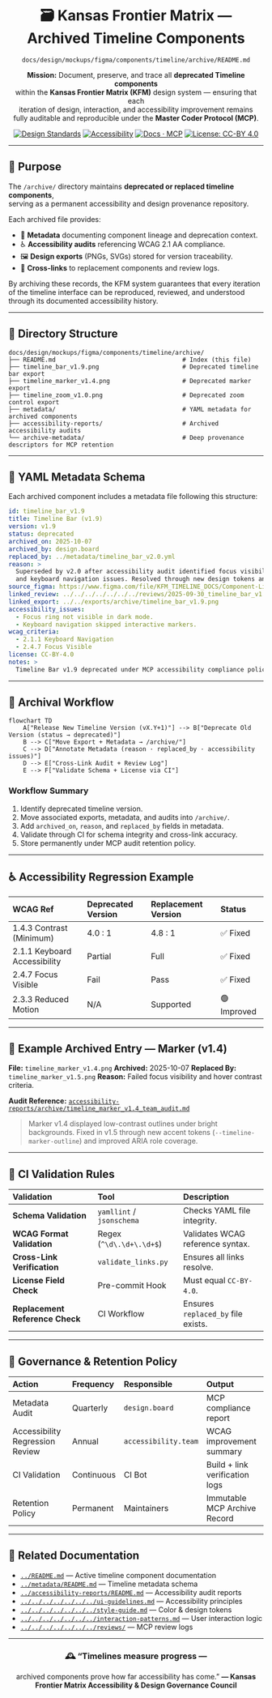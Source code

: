 <div align="center">

# 🗃️ Kansas Frontier Matrix — Archived Timeline Components  
`docs/design/mockups/figma/components/timeline/archive/README.md`

**Mission:** Document, preserve, and trace all **deprecated Timeline components**  
within the **Kansas Frontier Matrix (KFM)** design system — ensuring that each  
iteration of design, interaction, and accessibility improvement remains  
fully auditable and reproducible under the **Master Coder Protocol (MCP)**.

[![Design Standards](https://img.shields.io/badge/Design-Human%20Centered-orange)](../../../../../../)
[![Accessibility](https://img.shields.io/badge/Accessibility-WCAG%202.1%20AA-yellow)](../../../../../../)
[![Docs · MCP](https://img.shields.io/badge/Docs-MCP-blue)](../../../../../../../)
[![License: CC-BY 4.0](https://img.shields.io/badge/License-CC--BY%204.0-green)](../../../../../../../LICENSE)

</div>

---

## 🎯 Purpose

The `/archive/` directory maintains **deprecated or replaced timeline components**,  
serving as a permanent accessibility and design provenance repository.  

Each archived file provides:
- 🧾 **Metadata** documenting component lineage and deprecation context.  
- ♿ **Accessibility audits** referencing WCAG 2.1 AA compliance.  
- 🖼️ **Design exports** (PNGs, SVGs) stored for version traceability.  
- 🔗 **Cross-links** to replacement components and review logs.  

By archiving these records, the KFM system guarantees that every iteration  
of the timeline interface can be reproduced, reviewed, and understood  
through its documented accessibility history.

---

## 🧭 Directory Structure

```text
docs/design/mockups/figma/components/timeline/archive/
├── README.md                                   # Index (this file)
├── timeline_bar_v1.9.png                       # Deprecated timeline bar export
├── timeline_marker_v1.4.png                    # Deprecated marker export
├── timeline_zoom_v1.0.png                      # Deprecated zoom control export
├── metadata/                                   # YAML metadata for archived components
├── accessibility-reports/                      # Archived accessibility audits
└── archive-metadata/                           # Deep provenance descriptors for MCP retention
````

---

## 🧩 YAML Metadata Schema

Each archived component includes a metadata file following this structure:

```yaml
id: timeline_bar_v1.9
title: Timeline Bar (v1.9)
version: v1.9
status: deprecated
archived_on: 2025-10-07
archived_by: design.board
replaced_by: ../metadata/timeline_bar_v2.0.yml
reason: >
  Superseded by v2.0 after accessibility audit identified focus visibility
  and keyboard navigation issues. Resolved through new design tokens and ARIA roles.
source_figma: https://www.figma.com/file/KFM_TIMELINE_DOCS/Component-Library?node-id=300%3A400
linked_review: ../../../../../../../reviews/2025-09-30_timeline_bar_v1.9.md
linked_export: ../../exports/archive/timeline_bar_v1.9.png
accessibility_issues:
  - Focus ring not visible in dark mode.
  - Keyboard navigation skipped interactive markers.
wcag_criteria:
  - 2.1.1 Keyboard Navigation
  - 2.4.7 Focus Visible
license: CC-BY-4.0
notes: >
  Timeline Bar v1.9 deprecated under MCP accessibility compliance policy.
```

---

## 🧮 Archival Workflow

```mermaid
flowchart TD
    A["Release New Timeline Version (vX.Y+1)"] --> B["Deprecate Old Version (status → deprecated)"]
    B --> C["Move Export + Metadata → /archive/"]
    C --> D["Annotate Metadata (reason · replaced_by · accessibility issues)"]
    D --> E["Cross-Link Audit + Review Log"]
    E --> F["Validate Schema + License via CI"]
```

<!-- END OF MERMAID -->

### Workflow Summary

1. Identify deprecated timeline version.
2. Move associated exports, metadata, and audits into `/archive/`.
3. Add `archived_on`, `reason`, and `replaced_by` fields in metadata.
4. Validate through CI for schema integrity and cross-link accuracy.
5. Store permanently under MCP audit retention policy.

---

## ♿ Accessibility Regression Example

| WCAG Ref                     | Deprecated Version | Replacement Version | Status      |
| :--------------------------- | :----------------- | :------------------ | :---------- |
| 1.4.3 Contrast (Minimum)     | 4.0 : 1            | 4.8 : 1             | ✅ Fixed     |
| 2.1.1 Keyboard Accessibility | Partial            | Full                | ✅ Fixed     |
| 2.4.7 Focus Visible          | Fail               | Pass                | ✅ Fixed     |
| 2.3.3 Reduced Motion         | N/A                | Supported           | 🟢 Improved |

---

## 🧩 Example Archived Entry — Marker (v1.4)

**File:** `timeline_marker_v1.4.png`
**Archived:** 2025-10-07
**Replaced By:** `timeline_marker_v1.5.png`
**Reason:** Failed focus visibility and hover contrast criteria.

**Audit Reference:**
[`accessibility-reports/archive/timeline_marker_v1.4_team_audit.md`](accessibility-reports/archive/timeline_marker_v1.4_team_audit.md)

> Marker v1.4 displayed low-contrast outlines under bright backgrounds.
> Fixed in v1.5 through new accent tokens (`--timeline-marker-outline`)
> and improved ARIA role coverage.

---

## 🧾 CI Validation Rules

| Validation                      | Tool                      | Description                        |
| :------------------------------ | :------------------------ | :--------------------------------- |
| **Schema Validation**           | `yamllint` / `jsonschema` | Checks YAML file integrity.        |
| **WCAG Format Validation**      | Regex (`^\d\.\d+\.\d+$`)  | Validates WCAG reference syntax.   |
| **Cross-Link Verification**     | `validate_links.py`       | Ensures all links resolve.         |
| **License Field Check**         | Pre-commit Hook           | Must equal `CC-BY-4.0`.            |
| **Replacement Reference Check** | CI Workflow               | Ensures `replaced_by` file exists. |

---

## 🧠 Governance & Retention Policy

| Action                          | Frequency  | Responsible          | Output                         |
| :------------------------------ | :--------- | :------------------- | :----------------------------- |
| Metadata Audit                  | Quarterly  | `design.board`       | MCP compliance report          |
| Accessibility Regression Review | Annual     | `accessibility.team` | WCAG improvement summary       |
| CI Validation                   | Continuous | CI Bot               | Build + link verification logs |
| Retention Policy                | Permanent  | Maintainers          | Immutable MCP Archive Record   |

---

## 🧩 Related Documentation

* [`../README.md`](../README.md) — Active timeline component documentation
* [`../metadata/README.md`](../metadata/README.md) — Timeline metadata schema
* [`../accessibility-reports/README.md`](../accessibility-reports/README.md) — Accessibility audit reports
* [`../../../../../../../ui-guidelines.md`](../../../../../../../ui-guidelines.md) — Accessibility principles
* [`../../../../../../../style-guide.md`](../../../../../../../style-guide.md) — Color & design tokens
* [`../../../../../../../interaction-patterns.md`](../../../../../../../interaction-patterns.md) — User interaction logic
* [`../../../../../../../reviews/`](../../../../../../../reviews/) — MCP review logs

---

<div align="center">

### 🕰️ “Timelines measure progress —

archived components prove how far accessibility has come.”
**— Kansas Frontier Matrix Accessibility & Design Governance Council**

</div>
